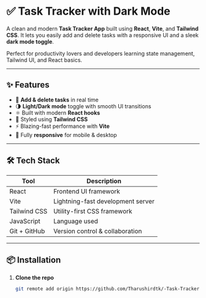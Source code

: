 # ✅ Task Tracker with Dark Mode

A clean and modern **Task Tracker App** built using **React**, **Vite**, and **Tailwind CSS**. It lets you easily add and delete tasks with a responsive UI and a sleek **dark mode toggle**.

Perfect for productivity lovers and developers learning state management, Tailwind UI, and React basics.

---


## ✨ Features

- 🧠 **Add & delete tasks** in real time
- 🌗 **Light/Dark mode** toggle with smooth UI transitions
- ⚛️ Built with modern **React hooks**
- 💨 Styled using **Tailwind CSS**
- ⚡ Blazing-fast performance with **Vite**
- 📱 Fully **responsive** for mobile & desktop

---


## 🛠️ Tech Stack

| Tool         | Description                        |
|--------------|------------------------------------|
| React        | Frontend UI framework              |
| Vite         | Lightning-fast development server  |
| Tailwind CSS | Utility-first CSS framework        |
| JavaScript   | Language used                      |
| Git + GitHub | Version control & collaboration    |

---

## 📦 Installation

1. **Clone the repo**
   ```bash
   git remote add origin https://github.com/Tharushirdtk/-Task-Tracker-with-Dark-Mode.git

